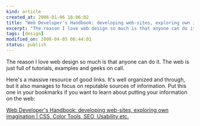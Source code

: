 ```yaml
--- 
kind: article
created_at: 2006-01-06 18:06:02
title: "Web Developer's Handbook: developing web-sites, exploring own imagination | CSS, Color Tools, SEO, Usability etc."
excerpt: "The reason I love web design so much is that anyone can do it."
tags: [design]
modified_on: 2008-04-05 06:44:01
status: publish
---
```


The reason I love web design so much is that anyone can do it. The web is just full of tutorials, examples and geeks on call. 

Here's a massive resource of good links. It's well organized and through, but it also manages to focus on reputable sources of information. Put this one in your bookmarks if you want to learn about putting your information on the web: 

<a href="http://www.alvit.de/handbook/">Web Developer's Handbook: developing web-sites, exploring own imagination | CSS, Color Tools, SEO, Usability etc.</a>

